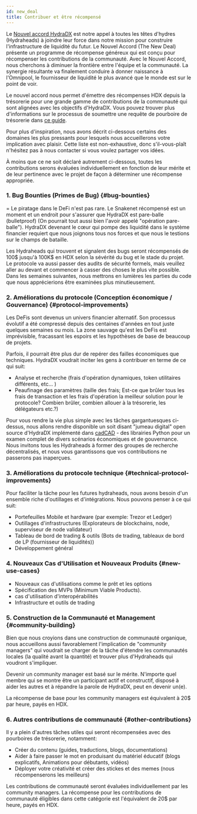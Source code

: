 ```yaml
---
id: new_deal
title: Contribuer et être récompensé
---
```


Le [Nouvel accord HydraDX](#link-to-blog-post) est notre appel à toutes les têtes d'hydres (Hydraheads) à joindre leur force dans notre mission pour construire l'infrastructure de liquidité du futur. Le Nouvel Accord (The New Deal) présente un programme de récompense généreux qui est conçu pour récompenser les contributions de la communauté. Avec le Nouvel Accord, nous cherchons à diminuer la frontière entre l'équipe et la communauté. La synergie résultante va finalement conduire à donner naissance à l'Omnipool, le fournisseur de liquidité le plus avancé que le monde  est sur le point de voir. 

Le nouvel accord nous permet d'émettre des récompenses HDX depuis la trésorerie pour une grande gamme de contributions de la communauté qui sont alignées avec les objectifs d'HydraDX. Vous pouvez trouver plus d'informations sur le processus de soumettre une requête de pourboire de trésorerie dans [ce guide](/tip_request).

Pour plus d'inspiration, nous avons décrit ci-dessous certains des domaines les plus pressants pour lesquels nous accueillerons votre implication avec plaisir. Cette liste est non-exhaustive, donc s'il-vous-plaît n'hésitez pas à nous contacter si vous voulez partager vos idées.

À moins que ce ne soit déclaré autrement ci-dessous, toutes les contributions serons évaluées individuellement en fonction de leur mérite et de leur pertinence avec le projet de façon à déterminer une récompense appropriée. 

### 1. Bug Bounties (Primes de Bug) {#bug-bounties}
=
Le piratage dans le DeFi n'est pas rare. Le Snakenet récompensé est un moment et un endroit pour s'assurer que HydraDX est pare-balle (bulletproof) (On pourrait tout aussi bien l'avoir appelé "opération pare-balle"). HydraDX devenant le cœur qui pompe des liquidité dans le système financier requiert que nous joignons tous nos forces et que nous le testions sur le champs de bataille. 

Les Hydraheads qui trouvent et signalent des bugs seront récompensés de 100$ jusqu'à 100K$ en HDX selon la sévérité du bug et le stade du projet. Le protocole va aussi passer des audits de sécurité formels, mais veuillez aller au devant et commencer à casser des choses le plus vite possible. Dans les semaines suivantes, nous mettrons en lumières les parties du code que nous apprécierions être examinées plus minutieusement.

### 2. Améliorations du protocole (Conception économique / Gouvernance) {#protocol-improvements}

Les DeFis sont devenus un univers financier alternatif. Son processus évolutif a été compressé depuis des centaines d'années en tout juste quelques semaines ou mois. La zone sauvage qu'est les DeFis est imprévisible, fracassant les espoirs et les hypothèses de base de beaucoup de projets. 

Parfois, il pourrait être plus dur de repérer des failles économiques que techniques. HydraDX voudrait inciter les gens à contribuer en terme de ce qui suit: 

* Analyse et recherche  (frais d'opération dynamiques, token utilitaires différents, etc...  )
* Peaufinage des paramètres (taille des frais; Est-ce que brûler tous les frais de transaction et les frais d'opération la meilleur solution pour le protocole? Combien brûler, combien allouer à la trésorerie, les délégateurs etc.?)

Pour vous rendre la vie plus simple avec les tâches gargantuesques ci-dessus, nous allons rendre disponible un soit disant "jumeau digital" open source d'HydraDX implémenté dans [cadCAD](https://cadcad.org/) - des librairies Python pour un examen complet de divers scénarios économiques et de gouvernance. Nous invitons tous les Hydraheads à former des groupes de recherche décentralisés, et nous vous garantissons que vos contributions ne passerons pas inaperçues. 

### 3. Améliorations du protocole technique {#technical-protocol-improvements}

Pour faciliter la tâche pour les futures hydraheads, nous avons besoin d'un ensemble riche d'outillages et d'intégrations. Nous pouvons penser à ce qui suit:

* Portefeuilles Mobile et hardware (par exemple: Trezor et Ledger)
* Outillages d'infrastructures (Explorateurs de blockchains, node, superviseur de node validateur)
* Tableau de bord de trading & outils (Bots de trading, tableaux de bord de LP (fournisseur de liquidités))
* Développement général

### 4. Nouveaux Cas d'Utilisation et Nouveaux Produits {#new-use-cases}

* Nouveaux cas d'utilisations comme le prêt et les options
* Spécification des MVPs (Minimum Viable Products). 
* cas d'utilisation d'interopérabilités
* Infrastructure et outils de trading

### 5. Construction de la Communauté et Management {#community-building}

Bien que nous croyions dans une construction de communauté organique, nous accueillons aussi favorablement l'implication de "community managers" qui voudrait se charger de la tâche d'étendre les communautés locales (la qualité avant la quantité) et trouver plus d'Hydraheads qui voudront s'impliquer.

Devenir un community manager est basé sur le mérite. N'importe quel membre qui se montre être un participant actif et constructif, disposé à aider les autres et à répandre la parole de HydraDX, peut en devenir un(e). 

La récompense de base pour les community managers est équivalent à 20$ par heure, payés en HDX.

### 6. Autres contributions de communauté {#other-contributions}

Il y a plein d'autres tâches utiles qui seront récompensées avec des pourboires de trésorerie, notamment: 

* Créer du contenu (guides, traductions, blogs, documentations)
* Aider à faire passer le mot en produisant du matériel éducatif (blogs explicatifs, Animations pour débutants, vidéos)
* Déployer votre créativité et créer des stickes et des memes (nous récompenserons les meilleurs)

Les contributions de communauté seront évaluées individuellement par les community managers. La récompense pour les contributions de communauté éligibles dans cette catégorie est l'équivalent de 20$ par heure, payés en HDX.
